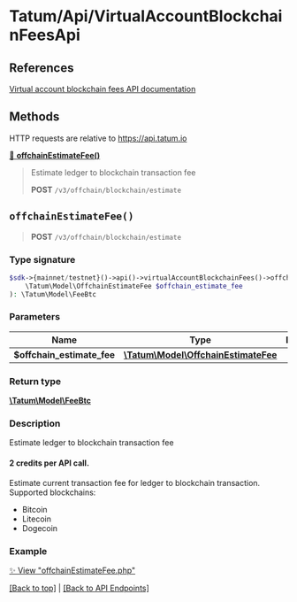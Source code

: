 # Tatum/Api/VirtualAccountBlockchainFeesApi

## References

[Virtual account blockchain fees API documentation](https://apidoc.tatum.io/tag/Virtual-account-blockchain-fees/)

## Methods

HTTP requests are relative to https://api.tatum.io

[🔹 **offchainEstimateFee()**](#offchainestimatefee) 

> Estimate ledger to blockchain transaction fee
> 
> **POST** `/v3/offchain/blockchain/estimate`



## `offchainEstimateFee()`

> **POST** `/v3/offchain/blockchain/estimate`

### Type signature

```php
$sdk->{mainnet/testnet}()->api()->virtualAccountBlockchainFees()->offchainEstimateFee(
    \Tatum\Model\OffchainEstimateFee $offchain_estimate_fee
): \Tatum\Model\FeeBtc
```

### Parameters

Name | Type | Description  | Notes
------------- | ------------- | ------------- | -------------
 **$offchain_estimate_fee** | [**\Tatum\Model\OffchainEstimateFee**](../Model/OffchainEstimateFee.md) |  |

### Return type

[**\Tatum\Model\FeeBtc**](../Model/FeeBtc.md)

### Description

Estimate ledger to blockchain transaction fee

<h4>2 credits per API call.</h4>

 <p>Estimate current transaction fee for ledger to blockchain transaction.
 Supported blockchains: <ul> <li>Bitcoin</li> <li>Litecoin</li> <li>Dogecoin</li> </ul> </p>


### Example

[✨ View "offchainEstimateFee.php"](https://github.com/tatumio/tatum-php/blob/master/examples/Api/VirtualAccountBlockchainFeesApi/offchainEstimateFee.php)

[[Back to top]](#) | [[Back to API Endpoints]](../index.md#api-endpoints)
